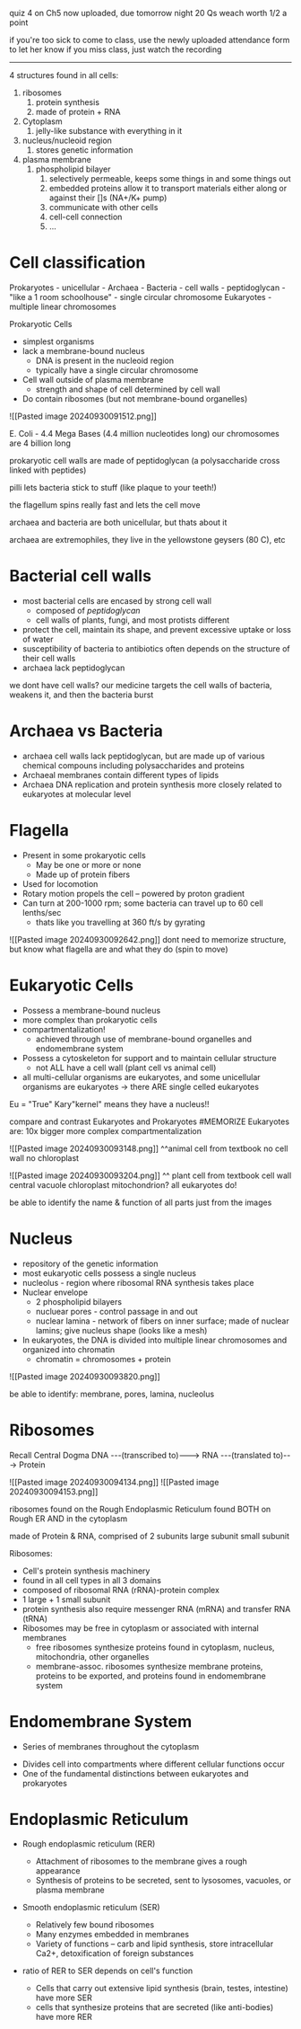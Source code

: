 quiz 4 on Ch5 now uploaded, due tomorrow night
	20 Qs weach worth 1/2 a point

if you're too sick to come to class, use the newly uploaded attendance form to let her know
	if you miss class, just watch the recording

-----------
4 structures found in all cells:
1. ribosomes
	1. protein synthesis
	2. made of protein + RNA
2. Cytoplasm
	1. jelly-like substance with everything in it
3. nucleus/nucleoid region
	1. stores genetic information
4. plasma membrane
	1. phospholipid bilayer
		1. selectively permeable, keeps some things in and some things out
		2. embedded proteins allow it to transport materials either along or against their []s (NA+/K+ pump)
		3. communicate with other cells
		4. cell-cell connection
		5. ...

# Cell classification
Prokaryotes
	- unicellular
		- Archaea
		- Bacteria
	- cell walls - peptidoglycan
		- "like a 1 room schoolhouse"
	- single circular chromosome
Eukaryotes
	- multiple linear chromosomes


Prokaryotic Cells
- simplest organisms
- lack a membrane-bound nucleus
	- DNA is present in the nucleoid region
	- typically have a single circular chromosome
- Cell wall outside of plasma membrane
	- strength and shape of cell determined by cell wall
- Do contain ribosomes (but not membrane-bound organelles)

![[Pasted image 20240930091512.png]]

E. Coli - 4.4 Mega Bases (4.4 million nucleotides long)
our chromosomes are 4 billion long

prokaryotic cell walls are made of peptidoglycan (a polysaccharide cross linked with peptides)

pilli lets bacteria stick to stuff (like plaque to your teeth!)

the flagellum spins really fast and lets the cell move

archaea and bacteria are both unicellular, but thats about it

archaea are extremophiles, they live in the yellowstone geysers (80 C), etc

# Bacterial cell walls
- most bacterial cells are encased by strong cell wall
	- composed of *peptidoglycan*
	- cell walls of plants, fungi, and most protists different
- protect the cell, maintain its shape, and prevent excessive uptake or loss of water
- susceptibility of bacteria to antibiotics often depends on the structure of their cell walls
- archaea lack peptidoglycan

we dont have cell walls?
	our medicine targets the cell walls of bacteria, weakens it, and then the bacteria burst

# Archaea vs Bacteria
- archaea cell walls lack peptidoglycan, but are made up of various chemical compouns including polysaccharides and proteins
- Archaeal membranes contain different types of lipids
- Archaea DNA replication and protein synthesis more closely related to eukaryotes at molecular level 

# Flagella
- Present in some prokaryotic cells
	- May be one or more or none
	- Made up of protein fibers
- Used for locomotion
- Rotary motion propels the cell – powered by proton gradient
- Can turn at 200-1000 rpm; some bacteria can travel up to 60 cell lenths/sec
	- thats like you travelling at 360 ft/s by gyrating

![[Pasted image 20240930092642.png]]
dont need to memorize structure, but know what flagella are and what they do (spin to move)

# Eukaryotic Cells
- Possess a membrane-bound nucleus
- more complex than prokaryotic cells
- compartmentalization!
	- achieved through use of membrane-bound organelles and endomembrane system
- Possess a cytoskeleton for support and to maintain cellular structure
	- not ALL have a cell wall (plant cell vs animal cell)
- all multi-cellular organisms are eukaryotes, and some unicellular organisms are eukaryotes -> there ARE single celled eukaryotes

Eu = "True"
Kary"kernel"
	means they have a nucleus!!

compare and contrast Eukaryotes and Prokaryotes #MEMORIZE
	Eukaryotes are:
		10x bigger
		more complex
		compartmentalization

![[Pasted image 20240930093148.png]]
^^animal cell from textbook
	no cell wall
	no chloroplast

![[Pasted image 20240930093204.png]]
^^ plant cell from textbook
	cell wall
	central vacuole
	chloroplast
	mitochondrion?
		all eukaryotes do!

be able to identify the name & function of all parts just from the images

# Nucleus
- repository of the genetic information
- most eukaryotic cells possess a single nucleus
- nucleolus - region where ribosomal RNA synthesis takes place
- Nuclear envelope
	- 2 phospholipid bilayers
	- nucluear pores - control passage in and out
	- nuclear lamina - network of fibers on inner surface; made of nuclear lamins; give nucleus shape (looks like a mesh)
- In eukaryotes, the DNA is divided into multiple linear chromosomes and organized into chromatin
	- chromatin = chromosomes + protein

![[Pasted image 20240930093820.png]]

be able to identify:
	membrane, pores, lamina, nucleolus

# Ribosomes

Recall Central Dogma
	DNA ---(transcribed to)---> RNA ---(translated to)---> Protein

![[Pasted image 20240930094134.png]]
![[Pasted image 20240930094153.png]]

ribosomes found on the Rough Endoplasmic Reticulum
	found BOTH on Rough ER AND in the cytoplasm

made of Protein & RNA, comprised of 2 subunits
	large subunit
	small subunit

Ribosomes:
- Cell's protein synthesis machinery
- found in all cell types in all 3 domains
- composed of ribosomal RNA (rRNA)-protein complex
- 1 large + 1 small subunit
- protein synthesis also require messenger RNA (mRNA) and transfer RNA (tRNA)
- Ribosomes may be free in cytoplasm or associated with internal membranes
	- free ribosomes synthesize proteins found in cytoplasm, nucleus, mitochondria, other organelles
	- membrane-assoc. ribosomes synthesize membrane proteins, proteins to be exported, and proteins found in endomembrane system

# Endomembrane System
* Series of membranes throughout the cytoplasm
- Divides cell into compartments where different cellular functions occur
- One of the fundamental distinctions between eukaryotes and prokaryotes

# Endoplasmic Reticulum
- Rough endoplasmic reticulum (RER)
	- Attachment of ribosomes to the membrane gives a rough appearance
	- Synthesis of proteins to be secreted, sent to lysosomes, vacuoles, or plasma membrane
- Smooth endoplasmic reticulum (SER)
	- Relatively few bound ribosomes
	- Many enzymes embedded in membranes
	- Variety of functions – carb and lipid synthesis, store  intracellular Ca2+, detoxification of foreign substances

- ratio of RER to SER depends on cell's function
	- Cells that carry out extensive lipid synthesis (brain, testes, intestine) have more SER
	- cells that synthesize proteins that are secreted (like anti-bodies) have more RER